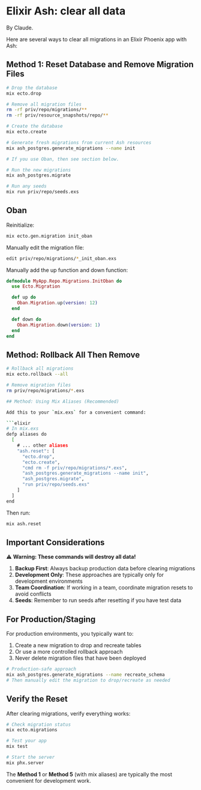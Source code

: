 # Elixir Ash: clear all data

By Claude.

Here are several ways to clear all migrations in an Elixir Phoenix app with Ash:

## Method 1: Reset Database and Remove Migration Files

```bash
# Drop the database
mix ecto.drop

# Remove all migration files
rm -rf priv/repo/migrations/**
rm -rf priv/resource_snapshots/repo/**

# Create the database
mix ecto.create

# Generate fresh migrations from current Ash resources
mix ash_postgres.generate_migrations --name init 

# If you use Oban, then see section below.

# Run the new migrations
mix ash_postgres.migrate

# Run any seeds
mix run priv/repo/seeds.exs
```

## Oban

Reinitialize:

```sh
mix ecto.gen.migration init_oban
```

Manually edit the migration file:

```sh
edit priv/repo/migrations/*_init_oban.exs
```

Manually add the up function and down function:

```elixir
defmodule MyApp.Repo.Migrations.InitOban do
  use Ecto.Migration

  def up do
    Oban.Migration.up(version: 12)
  end

  def down do
    Oban.Migration.down(version: 1)
  end
end
```

## Method: Rollback All Then Remove

```bash
# Rollback all migrations
mix ecto.rollback --all

# Remove migration files
rm priv/repo/migrations/*.exs

## Method: Using Mix Aliases (Recommended)

Add this to your `mix.exs` for a convenient command:

```elixir
# In mix.exs
defp aliases do
  [
    # ... other aliases
    "ash.reset": [
      "ecto.drop",
      "ecto.create", 
      "cmd rm -f priv/repo/migrations/*.exs",
      "ash_postgres.generate_migrations --name init",
      "ash_postgres.migrate",
      "run priv/repo/seeds.exs"
    ]
  ]
end
```

Then run:
```bash
mix ash.reset
```

## Important Considerations

⚠️ **Warning: These commands will destroy all data!**

1. **Backup First**: Always backup production data before clearing migrations
2. **Development Only**: These approaches are typically only for development environments
3. **Team Coordination**: If working in a team, coordinate migration resets to avoid conflicts
4. **Seeds**: Remember to run seeds after resetting if you have test data

## For Production/Staging

For production environments, you typically want to:

1. Create a new migration to drop and recreate tables
2. Or use a more controlled rollback approach
3. Never delete migration files that have been deployed

```bash
# Production-safe approach
mix ash_postgres.generate_migrations --name recreate_schema
# Then manually edit the migration to drop/recreate as needed
```

## Verify the Reset

After clearing migrations, verify everything works:

```bash
# Check migration status
mix ecto.migrations

# Test your app
mix test

# Start the server
mix phx.server
```

The **Method 1** or **Method 5** (with mix aliases) are typically the most convenient for development work.
